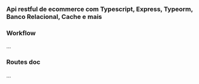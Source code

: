 ### Api restful de ecommerce com Typescript, Express, Typeorm, Banco Relacional, Cache e mais 

### Workflow

...

### Routes doc

...
